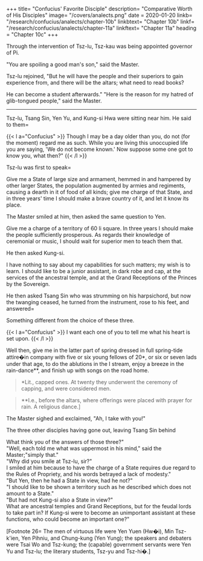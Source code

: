 +++
title=  "Confucius' Favorite Disciple"
description=  "Comparative Worth of His Disciples"
image=  "/covers/analects.png"
date = 2020-01-20
linkb=  "/research/confucius/analects/chapter-10b"
linkbtext=  "Chapter 10b"
linkf=  "/research/confucius/analects/chapter-11a"
linkftext=  "Chapter 11a"
heading =  "Chapter 10c"
+++


Through the intervention of Tsz-lu, Tsz-kau was being appointed governor of Pi. 

"You are spoiling a good man's son," said the Master. 

Tsz-lu rejoined, "But he will have the people and their superiors to gain experience from, and there will be the altars; what need to read books? 

He can become a student afterwards." "Here is the reason for my hatred of glib-tongued people," said the Master. 

---

Tsz-lu, Tsang Sin, Yen Yu, and Kung-si Hwa were sitting near him. He said to them= 

{{< l a="Confucius" >}}
Though I may be a day older than you, do not (for the moment) regard me as such. While you are living this unoccupied life you are saying, 'We do not become known.' Now suppose some one got to know you, what then?"
{{< /l >}}

Tsz-lu was first to speak= 

<div class="right tsz-lu">
Give me a State of large size and armament, hemmed in and hampered by other larger States, the population augmented by armies and regiments, causing a dearth in it of food of all kinds; give me charge of that State, and in three years' time I should make a brave country of it, and let it know its place.
</div>


The Master smiled at him, then asked the same question to Yen.

<div class="right yen-yu">
Give me a charge of a territory of 60 li square. In three years I should make the people sufficiently prosperous. As regards their knowledge of ceremonial or music, I should wait for superior men to teach them that.
</div>

He then asked Kung-si.

<div class="right kung-si">
I have nothing to say about my capabilities for such matters; my wish is to learn.  I should like to be a junior assistant, in dark robe and cap, at the services of the ancestral temple, and at the Grand Receptions of the Princes by the Sovereign.
</div>

He then asked Tsang Sin who was strumming on his harpsichord, but now the twanging ceased, he turned from the instrument, rose to his feet, and answered=  

<div class="right tsang-sin">
Something different from the choice of these three.
</div>

{{< l a="Confucius" >}}
I want each one of you to tell me what his heart is set upon.
{{< /l >}}

<div class="right tsang-sin">
Well then, give me in the latter part of spring dressed in full spring-tide attire�in company with five or six young fellows of 20*, or six or seven lads under that age, to do the ablutions in the I stream, enjoy a breeze in the rain-dance**,  and finish up with songs on the road home.
</div>

> *Lit., capped ones. At twenty they underwent the ceremony of capping, and were considered men.

> **I.e., before the altars, where offerings were placed with prayer for rain. A religious dance.] 


The Master sighed and exclaimed, "Ah, I take with you!"

The three other disciples having gone out, leaving Tsang Sin behind

<div class="right tsang-sin">
What think you of the answers of those three?" 
</div>

<div class="left conf">
"Well, each told me what was uppermost in his mind," said the Master;"simply that." 
</div>

<div class="right tsang-sin">
"Why did you smile at Tsz-lu, sir?" 
</div>

<div class="left conf">
I smiled at him because to have the charge of a State requires due regard to the Rules of Propriety, and his words betrayed a lack of modesty." 
</div>

<div class="right tsang-sin">
"But Yen, then he had a State in view, had he not?" 
</div>

<div class="left conf">
"I should like to be shown a territory such as he described which does not amount to a State." 
</div>

<div class="right tsang-sin">
"But had not Kung-si also a State in view?" 
</div>

<div class="left conf">
What are ancestral temples and Grand Receptions, but for the feudal lords to take part in? If Kung-si were to become an unimportant assistant at these functions, who could become an important one?" 
</div>

[Footnote 26=  The men of virtuous life were Yen Yuen (Hw�i), Min Tsz-k'ien, Yen Pihniu, and Chung-kung (Yen Yung); the speakers and debaters were Tsai Wo and Tsz-kung; the (capable) government servants were Yen Yu and Tsz-lu; the literary students, Tsz-yu and Tsz-hi�.] 
